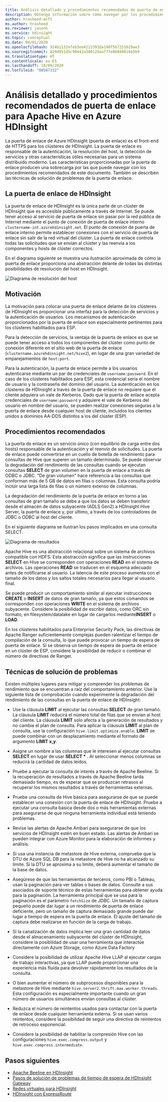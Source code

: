 ```yaml
---
title: Análisis detallado y procedimientos recomendados de puerta de enlace para Apache Hive en Azure HDInsight
description: Obtenga información sobre cómo navegar por los procedimientos recomendados para ejecutar consultas de Hive en la puerta de enlace de Azure HDInsight.
author: hrasheed-msft
ms.author: hrasheed
ms.reviewer: jasonh
ms.service: hdinsight
ms.topic: conceptual
ms.date: 04/01/2020
ms.openlocfilehash: 924b1132efeb3ee4211593da190f5b7251029ae3
ms.sourcegitcommit: 829d951d5c90442a38012daaf77e86046018e5b9
ms.translationtype: HT
ms.contentlocale: es-ES
ms.lasthandoff: 10/09/2020
ms.locfileid: "80587332"
---
```

# <a name="gateway-deep-dive-and-best-practices-for-apache-hive-in-azure-hdinsight"></a>Análisis detallado y procedimientos recomendados de puerta de enlace para Apache Hive en Azure HDInsight

La puerta de enlace de Azure HDInsight (puerta de enlace) es el front-end de HTTPS para los clústeres de HDInsight. La puerta de enlace es responsable de la autenticación, la resolución del host, la detección de servicios y otras características útiles necesarias para un sistema distribuido moderno. Las características proporcionadas por la puerta de enlace producen una sobrecarga por las que puede navegar con los procedimientos recomendados de este documento. También se describen las técnicas de solución de problemas de la puerta de enlace.

## <a name="the-hdinsight-gateway"></a>La puerta de enlace de HDInsight

La puerta de enlace de HDInsight es la única parte de un clúster de HDInsight que es accesible públicamente a través de Internet. Se puede tener acceso al servicio de puerta de enlace sin pasar por la red pública de Internet mediante el punto de conexión de puerta de enlace interno `clustername-int.azurehdinsight.net`. El punto de conexión de puerta de enlace interno permite establecer conexiones con el servicio de puerta de enlace sin salir de la red virtual del clúster. La puerta de enlace controla todas las solicitudes que se envían al clúster y las reenvía a los componentes y hosts de clúster correctos.

En el diagrama siguiente se muestra una ilustración aproximada de cómo la puerta de enlace proporciona una abstracción delante de todas las distintas posibilidades de resolución del host en HDInsight.

![Diagrama de resolución del host](./media/gateway-best-practices/host-resolution-diagram.png "Diagrama de resolución del host")

## <a name="motivation"></a>Motivación

La motivación para colocar una puerta de enlace delante de los clústeres de HDInsight es proporcionar una interfaz para la detección de servicios y la autenticación de usuarios. Los mecanismos de autenticación proporcionados por la puerta de enlace son especialmente pertinentes para los clústeres habilitados para ESP.

Para la detección de servicios, la ventaja de la puerta de enlace es que se puede tener acceso a todos los componentes del clúster como punto de conexión diferente en el sitio web de la puerta de enlace (`clustername.azurehdinsight.net/hive2`), en lugar de una gran variedad de emparejamientos de `host:port`.

Para la autenticación, la puerta de enlace permite a los usuarios autenticarse mediante un par de credenciales de `username:password`. En el caso de los clústeres habilitados para ESP, esta credencial sería el nombre de usuario y la contraseña del dominio del usuario. La autenticación en los clústeres de HDInsight a través de la puerta de enlace no requiere que el cliente adquiera un vale de Kerberos. Dado que la puerta de enlace acepta credenciales de `username:password` y adquiere el vale de Kerberos del usuario en nombre del usuario, se pueden realizar conexiones seguras a la puerta de enlace desde cualquier host de cliente, incluidos los clientes unidos a dominios AA-DDS distintos a los del clúster (ESP).

## <a name="best-practices"></a>Procedimientos recomendados

La puerta de enlace es un servicio único (con equilibrio de carga entre dos hosts) responsable de la autenticación y el reenvío de solicitudes. La puerta de enlace puede convertirse en un cuello de botella de rendimiento para consultas de Hive que superen un tamaño determinado. Se puede observar la degradación del rendimiento de las consultas cuando se ejecutan consultas **SELECT** de gran volumen en la puerta de enlace a través de ODBC o JDBC. "De gran volumen" hace referencia a las consultas que conforman más de 5 GB de datos en filas o columnas. Esta consulta podría incluir una larga lista de filas o un número extenso de columnas.

La degradación del rendimiento de la puerta de enlace en torno a las consultas de gran tamaño se debe a que los datos se deben transferir desde el almacén de datos subyacente (ADLS Gen2) a HDInsight Hive Server, la puerta de enlace y, por último, a través de los controladores de JDBC o ODBC al host del cliente.

En el siguiente diagrama se ilustran los pasos implicados en una consulta SELECT.

![Diagrama de resultados](./media/gateway-best-practices/result-retrieval-diagram.png "Diagrama de resultados")

Apache Hive es una abstracción relacional sobre un sistema de archivos compatible con HDFS. Esta abstracción significa que las instrucciones **SELECT** en Hive se corresponden con operaciones **READ** en el sistema de archivos. Las operaciones **READ** se traducen en el esquema adecuado antes de notificarse al usuario. La latencia de este proceso aumenta con el tamaño de los datos y los saltos totales necesarios para llegar al usuario final.

Se puede producir un comportamiento similar al ejecutar instrucciones **CREATE** o **INSERT** de datos de gran tamaño, ya que estos comandos se corresponden con operaciones **WRITE** en el sistema de archivos subyacente. Considere la posibilidad de escribir datos, como ORC sin formato, en filesystem/datalake en lugar de cargarlos mediante**INSERT** o **LOAD**.

En los clústeres habilitados para Enterprise Security Pack, las directivas de Apache Ranger suficientemente complejas pueden ralentizar el tiempo de compilación de la consulta, lo que puede provocar un tiempo de espera de puerta de enlace. Si se observa un tiempo de espera de puerta de enlace en un clúster de ESP, considere la posibilidad de reducir o combinar el número de directivas de Ranger.

## <a name="troubleshooting-techniques"></a>Técnicas de solución de problemas

Existen múltiples lugares para mitigar y comprender los problemas de rendimiento que se encuentran a raíz del comportamiento anterior. Use la siguiente lista de comprobación cuando experimente la degradación del rendimiento de las consultas en la puerta de enlace de HDInsight:

* Use la cláusula **LIMIT** al ejecutar las consultas **SELECT** de gran tamaño. La cláusula **LIMIT** reducirá el número total de filas que se envían al host del cliente. La cláusula **LIMIT** solo afecta a la generación de resultados y no cambia el plan de consulta. Para aplicar la cláusula **LIMIT** al plan de consulta, use la configuración `hive.limit.optimize.enable`. **LIMIT** se puede combinar con un desplazamiento mediante el formato de argumento **LIMIT x,y**.

* Asigne un nombre a las columnas que le interesen al ejecutar consultas **SELECT** en lugar de usar **SELECT \*** . Al seleccionar menos columnas se reducirá la cantidad de datos leídos.

* Pruebe a ejecutar la consulta de interés a través de Apache Beeline. Si la recuperación de resultados a través de Apache Beeline tarda demasiado tiempo, es de esperar que se produzcan retrasos al recuperar los mismos resultados a través de herramientas externas.

* Pruebe una consulta de Hive básica para asegurarse de que se puede establecer una conexión con la puerta de enlace de HDInsight. Pruebe a ejecutar una consulta básica desde dos o más herramientas externas para asegurarse de que ninguna herramienta individual está teniendo problemas.

* Revise las alertas de Apache Ambari para asegurarse de que los servicios de HDInsight estén en buen estado. Las alertas de Ambari se pueden integrar con Azure Monitor para la elaboración de informes y análisis.

* Si usa una instancia de metastore de Hive externa, compruebe que la DTU de Azure SQL DB para la metastore de Hive no ha alcanzado su límite. Si la DTU se aproxima a su límite, deberá aumentar el tamaño de la base de datos.

* Asegúrese de que las herramientas de terceros, como PBI o Tableau, usan la paginación para ver tablas o bases de datos. Consulte a sus asociados de soporte técnico de estas herramientas para obtener ayuda para la paginación. La herramienta principal que se usa para la paginación es el parámetro `fetchSize` de JDBC. Un tamaño de captura pequeño puede dar lugar a un rendimiento de puerta de enlace deficiente, pero un tamaño de captura demasiado grande puede dar lugar a tiempo de espera en la puerta de enlace. El ajuste del tamaño de captura debe realizarse en función de la carga de trabajo.

* Si la canalización de datos implica leer una gran cantidad de datos desde el almacenamiento subyacente del clúster de HDInsight, considere la posibilidad de usar una herramienta que interactúe directamente con Azure Storage, como Azure Data Factory

* Considere la posibilidad de utilizar Apache Hive LLAP al ejecutar cargas de trabajo interactivas, ya que LLAP puede proporcionar una experiencia más fluida para devolver rápidamente los resultados de la consulta.

* O bien aumentar el número de subprocesos disponibles para la metastore de Hive mediante `hive.server2.thrift.max.worker.threads`. Esta configuración es especialmente importante cuando un gran número de usuarios simultáneos envían consultas al clúster.

* Reduzca el número de reintentos usados para contactar con la puerta de enlace desde cualquier herramienta externa. Si se usan varios reintentos, considere la posibilidad de seguir una directiva de reintentos de retroceso exponencial.

* Considere la posibilidad de habilitar la compresión Hive con las configuraciones `hive.exec.compress.output` y `hive.exec.compress.intermediate`.

## <a name="next-steps"></a>Pasos siguientes

* [Apache Beeline en HDInsight](https://docs.microsoft.com/azure/hdinsight/hadoop/apache-hadoop-use-hive-beeline)
* [Pasos de solución de problemas de tiempo de espera de HDInsight Gateway](https://docs.microsoft.com/azure/hdinsight/interactive-query/troubleshoot-gateway-timeout)
* [Redes virtuales para HDInsight](https://docs.microsoft.com/azure/hdinsight/hdinsight-plan-virtual-network-deployment)
* [HDInsight con ExpressRoute](https://docs.microsoft.com/azure/hdinsight/connect-on-premises-network)